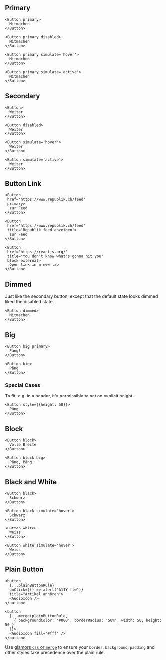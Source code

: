 ##  Primary

```react|span-3
<Button primary>
  Mitmachen
</Button>
```

```react|span-3
<Button primary disabled>
  Mitmachen
</Button>
```

```react|span-3
<Button primary simulate='hover'>
  Mitmachen
</Button>
```

```react|span-3
<Button primary simulate='active'>
  Mitmachen
</Button>
```

## Secondary

```react|span-3
<Button>
  Weiter
</Button>
```

```react|span-3
<Button disabled>
  Weiter
</Button>
```

```react|span-3
<Button simulate='hover'>
  Weiter
</Button>
```

```react|span-3
<Button simulate='active'>
  Weiter
</Button>
```

## Button Link

```react|span-3
<Button 
 href='https://www.republik.ch/feed' 
 primary>
  zur Feed
</Button>
```

```react|span-3
<Button 
 href='https://www.republik.ch/feed' 
 title='Republik feed anzeigen'>
  zur Feed
</Button>
```

```react
<Button 
 href='https://reactjs.org/' 
 title="You don't know what's gonna hit you"
 block external>
  Open link in a new tab
</Button>
```

##  Dimmed

Just like the secondary button, except that the default state looks dimmed liked the disabled state.

```react|span-3
<Button dimmed>
  Mitmachen
</Button>
```

## Big

```react|span-3
<Button big primary>
  Päng!
</Button>
```

```react|span-3
<Button big>
  Päng
</Button>
```

### Special Cases

To fit, e.g. in a header, it's permissible to set an explicit height.

```react
<Button style={{height: 50}}>
  Päng
</Button>
```

## Block

```react
<Button block>
  Volle Breite
</Button>
```

```react
<Button block big>
  Päng, Päng!
</Button>
```

## Black and White

```react|span-3
<Button black>
  Schwarz
</Button>
```

```react|span-3
<Button black simulate='hover'>
  Schwarz
</Button>
```


```react|span-3,dark
<Button white>
  Weiss
</Button>
```

```react|span-3,dark
<Button white simulate='hover'>
  Weiss
</Button>
```

## Plain Button

```react|span-3
<button
  {...plainButtonRule}
  onClick={() => alert('A11Y ftw')}
  title="Artikel anhören">
  <AudioIcon />
</button>
```

```react|span-3
<button
  {...merge(plainButtonRule,
    { backgroundColor: '#000', borderRadius: '50%', width: 50, height: 50 }
  )}>
  <AudioIcon fill='#fff' />
</button>
```

Use [glamors `css` or `merge`](https://github.com/threepointone/glamor/blob/master/docs/howto.md#combined-selectors) to ensure your `border`, `background`, `padding` and other styles take precedence over the plain rule.
